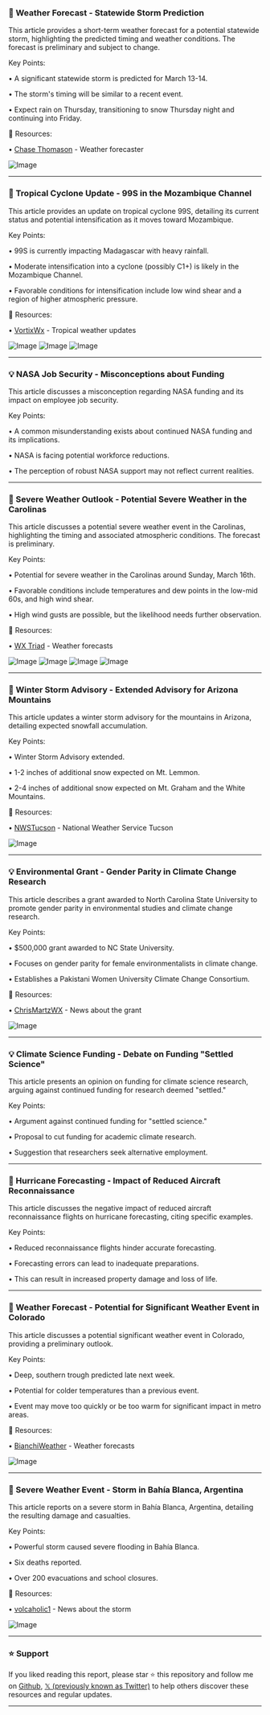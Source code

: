 ### 🤖 Weather Forecast - Statewide Storm Prediction

This article provides a short-term weather forecast for a potential statewide storm, highlighting the predicted timing and weather conditions.  The forecast is preliminary and subject to change.


Key Points:

• A significant statewide storm is predicted for March 13-14.

• The storm's timing will be similar to a recent event.

• Expect rain on Thursday, transitioning to snow Thursday night and continuing into Friday.


🔗 Resources:

• [Chase Thomason](https://x.com/ChaseThomason) - Weather forecaster

![Image](https://pbs.twimg.com/media/GlfXFU_WkAASGv6?format=png&name=small)


---
### 🤖 Tropical Cyclone Update - 99S in the Mozambique Channel

This article provides an update on tropical cyclone 99S, detailing its current status and potential intensification as it moves toward Mozambique.


Key Points:

• 99S is currently impacting Madagascar with heavy rainfall.

• Moderate intensification into a cyclone (possibly C1+) is likely in the Mozambique Channel.

•  Favorable conditions for intensification include low wind shear and a region of higher atmospheric pressure.


🔗 Resources:

• [VortixWx](https://x.com/VortixWx) - Tropical weather updates

![Image](https://pbs.twimg.com/tweet_video_thumb/GlfUEzbWIAAciBE.jpg)
![Image](https://pbs.twimg.com/media/GlfUdOzXsAAirJ5?format=png&name=360x360)
![Image](https://pbs.twimg.com/media/GlfUfQKXkAAKXEx?format=png&name=360x360)


---
### 💡 NASA Job Security - Misconceptions about Funding

This article discusses a misconception regarding NASA funding and its impact on employee job security.


Key Points:

•  A common misunderstanding exists about continued NASA funding and its implications.

• NASA is facing potential workforce reductions.

•  The perception of robust NASA support may not reflect current realities.



---
### 🤖 Severe Weather Outlook - Potential Severe Weather in the Carolinas

This article discusses a potential severe weather event in the Carolinas, highlighting the timing and associated atmospheric conditions.  The forecast is preliminary.


Key Points:

• Potential for severe weather in the Carolinas around Sunday, March 16th.

•  Favorable conditions include temperatures and dew points in the low-mid 60s, and high wind shear.

•  High wind gusts are possible, but the likelihood needs further observation.


🔗 Resources:

• [WX Triad](https://x.com/WXTriad) - Weather forecasts

![Image](https://pbs.twimg.com/media/Gleb2o-XYAA7M13?format=jpg&name=360x360)
![Image](https://pbs.twimg.com/media/Gleb2o_XAAElGgp?format=jpg&name=360x360)
![Image](https://pbs.twimg.com/media/Gleb2pBXgAAGqQW?format=jpg&name=360x360)
![Image](https://pbs.twimg.com/media/Gleb2pBXUAANEeU?format=jpg&name=360x360)


---
### 🤖 Winter Storm Advisory - Extended Advisory for Arizona Mountains

This article updates a winter storm advisory for the mountains in Arizona, detailing expected snowfall accumulation.


Key Points:

• Winter Storm Advisory extended.

• 1-2 inches of additional snow expected on Mt. Lemmon.

• 2-4 inches of additional snow expected on Mt. Graham and the White Mountains.


🔗 Resources:

• [NWSTucson](https://x.com/NWSTucson) - National Weather Service Tucson

![Image](https://pbs.twimg.com/ext_tw_video_thumb/1898155654071959553/pu/img/1h--ClW52ktMW2G0.jpg)


---
### 💡 Environmental Grant - Gender Parity in Climate Change Research

This article describes a grant awarded to North Carolina State University to promote gender parity in environmental studies and climate change research.


Key Points:

• $500,000 grant awarded to NC State University.

• Focuses on gender parity for female environmentalists in climate change.

• Establishes a Pakistani Women University Climate Change Consortium.


🔗 Resources:

• [ChrisMartzWX](https://x.com/ChrisMartzWX) - News about the grant

![Image](https://pbs.twimg.com/media/GleaOl6acAAkat-?format=png&name=small)


---
### 💡 Climate Science Funding - Debate on Funding "Settled Science"

This article presents an opinion on funding for climate science research, arguing against continued funding for research deemed "settled."


Key Points:

• Argument against continued funding for "settled science."

• Proposal to cut funding for academic climate research.

• Suggestion that researchers seek alternative employment.



---
### 🤖 Hurricane Forecasting - Impact of Reduced Aircraft Reconnaissance

This article discusses the negative impact of reduced aircraft reconnaissance flights on hurricane forecasting, citing specific examples.


Key Points:

• Reduced reconnaissance flights hinder accurate forecasting.

•  Forecasting errors can lead to inadequate preparations.

•  This can result in increased property damage and loss of life.


---
### 🤖 Weather Forecast - Potential for Significant Weather Event in Colorado

This article discusses a potential significant weather event in Colorado, providing a preliminary outlook.


Key Points:

• Deep, southern trough predicted late next week.

• Potential for colder temperatures than a previous event.

• Event may move too quickly or be too warm for significant impact in metro areas.


🔗 Resources:

• [BianchiWeather](https://x.com/BianchiWeather) - Weather forecasts

![Image](https://pbs.twimg.com/media/GldKXI0WUAAiQg5?format=png&name=small)


---
### 🤖 Severe Weather Event - Storm in Bahía Blanca, Argentina

This article reports on a severe storm in Bahía Blanca, Argentina, detailing the resulting damage and casualties.


Key Points:

• Powerful storm caused severe flooding in Bahía Blanca.

• Six deaths reported.

• Over 200 evacuations and school closures.


🔗 Resources:

• [volcaholic1](https://x.com/volcaholic1) - News about the storm

![Image](https://pbs.twimg.com/ext_tw_video_thumb/1897980316435861504/pu/img/pt93_LDdo2U2ENNh.jpg)


---

### ⭐️ Support

If you liked reading this report, please star ⭐️ this repository and follow me on [Github](https://github.com/Drix10), [𝕏 (previously known as Twitter)](https://x.com/DRIX_10_) to help others discover these resources and regular updates.

---